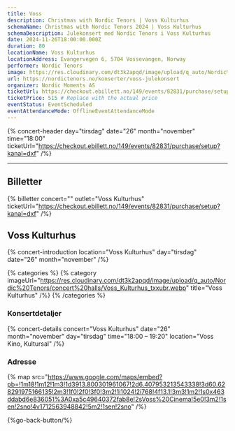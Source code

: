 ```yaml
---
title: Voss
description: Christmas with Nordic Tenors | Voss Kulturhus
schemaName: Christmas with Nordic Tenors 2024 | Voss Kulturhus
schemaDescription: Julekonsert med Nordic Tenors i Voss Kulturhus
date: 2024-11-26T18:00:00.000Z
duration: 80
locationName: Voss Kulturhus
locationAddress: Evangervegen 6, 5704 Vossevangen, Norway
performer: Nordic Tenors
image: https://res.cloudinary.com/dt3k2apqd/image/upload/q_auto/Nordic%20Tenors/OG%20images/Julekonsert/Voss_Kulturhus_dcga6t.webp
url: https://nordictenors.no/konserter/voss-julekonsert
organizer: Nordic Moments AS
ticketUrl: https://checkout.ebillett.no/149/events/82831/purchase/setup?kanal=dxf
ticketPrice: 515 # Replace with the actual price
eventStatus: EventScheduled
eventAttendanceMode: OfflineEventAttendanceMode
---
```


{% concert-header day="tirsdag" date="26" month="november" time="18:00" ticketUrl="https://checkout.ebillett.no/149/events/82831/purchase/setup?kanal=dxf" /%}

---

## Billetter

{% billetter concert="" outlet="Voss Kulturhus" ticketUrl="https://checkout.ebillett.no/149/events/82831/purchase/setup?kanal=dxf" /%}

## Voss Kulturhus

{% concert-introduction location="Voss Kulturhus" day="tirsdag" date="26" month="november" /%}

{% categories %}
{% category imageUrl="https://res.cloudinary.com/dt3k2apqd/image/upload/q_auto/Nordic%20Tenors/concert%20halls/Voss_Kulturhus_txxubr.webp" title="Voss Kulturhus" /%}
{% /categories %}

### Konsertdetaljer

{% concert-details concert="Voss Kulturhus" date="26" month="november" day="tirsdag" time="18:00 – 19:20" location="Voss Kino, Kultursal" /%}

### Adresse

{% map src="https://www.google.com/maps/embed?pb=!1m18!1m12!1m3!1d3913.800301961067!2d6.407953213543338!3d60.628291975166135!2m3!1f0!2f0!3f0!3m2!1i1024!2i768!4f13.1!3m3!1m2!1s0x463ddabd6e836051%3A0xa5c49640372fab8e!2sVoss%20Cinema!5e0!3m2!1sen!2sno!4v1712563948842!5m2!1sen!2sno" /%}

{%go-back-button/%}
